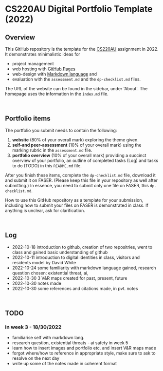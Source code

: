 # CS220AU Digital Portfolio Template (2022)
## Overview
This GitHub repository is the template for the [CS220AU](https://github.com/2206080/CS220AU-DP-2022) assignment in 2022. It demonstrates minimalistic ideas for 

- project management
- web hosting with [GitHub Pages](https://pages.github.com) 
- web-design with [Markdown language](https://guides.github.com/features/mastering-markdown/) and
- evaluation with the `assessment.md` and the `dp-checklist.md` files. 

The URL of the website can be found in the sidebar, under 'About'. The homepage uses the information in the `index.md` file.

<br>

## Portfolio items
The portfolio you submit needs to contain the following:

1. **website** (80% of your overall mark) exploring the theme given.
2. **self-and peer-assessment** (10% of your overall mark) using the marking rubric in the `assessment.md` file.
3. **portfolio overview** (10% of your overall mark) providing a succinct overview of your portfolio, an outline of completed tasks (Log) and tasks to do (TODO) in this `README.md` file.

After you finish these items, complete the `dp-checklist.md` file, download it and submit it on FASER. (Please keep this file in your repository as well after submitting.) In essence, you need to submit only one file on FASER, this `dp-checklist.md`. 

How to use this GitHub repository as a template for your submission, including how to submit your files on FASER is demonstrated in class. If anything is unclear, ask for clarification. 

<br>

## Log

- 2022-10-18 introduction to github, creation of two repositries, went to class and gained basic understanding of github
- 2022-10-11 introduction to digital identities in class, visitors and residents model by David White
- 2022-10-24 some familiarity with markdown language gained, research question chosen: existential threat, ai, 
- 2022-10-30 3 V&R maps created for past, present, future
- 2022-10-30 notes made
- 2022-10-30 some references and citations made, in pvt. notes
<br>

## TODO
### in week 3 - 18/30/2022
- familiarise self with markdown lang.
- research question, existential threats - ai safety
in week 5
- learn how to insert images and portfolio etc. and insert V&R maps made
- forgot where/how to reference in appropriate style, make sure to ask to resolve on the next day
- write up some of the notes made in coherent format
